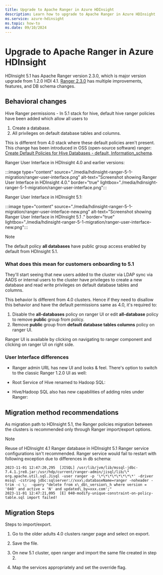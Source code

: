 ```yaml
---
title: Upgrade to Apache Ranger in Azure HDInsight 
description: Learn how to upgrade to Apache Ranger in Azure HDInsight 
ms.service: azure-hdinsight
ms.topic: how-to
ms.date: 09/10/2024
---
```


# Upgrade to Apache Ranger in Azure HDInsight 

HDInsight 5.1 has Apache Ranger version 2.3.0, which is major version upgrade from 1.2.0 HDI 4.1. [Ranger 2.3.0](https://cwiki.apache.org/confluence/display/RANGER/Apache+Ranger+2.3.0+-+Release+Notes) has multiple improvements, features, and DB schema changes.

## Behavioral changes

Hive Ranger permissions - In 5.1 stack for hive, default hive ranger policies have been added which allow all users to

1. Create a database.
1. All privileges on default database tables and columns.  

This is different from 4.0 stack where these default policies aren't present.  
This change has been introduced in OSS (open-source software) ranger: [Create Default Policies for Hive Databases - default, Information_schema](https://issues.apache.org/jira/browse/RANGER-2539).

Ranger User Interface in HDInsight 4.0 and earlier versions:

:::image type="content" source="./media/hdinsight-ranger-5-1-migration/ranger-user-interface.png" alt-text="Screenshot showing Ranger User Interface in HDInsight 4.0." border="true" lightbox="./media/hdinsight-ranger-5-1-migration/ranger-user-interface.png":::

Ranger User Interface in HDInsight 5.1:

:::image type="content" source="./media/hdinsight-ranger-5-1-migration/ranger-user-interface-new.png" alt-text="Screenshot showing Ranger User Interface in HDInsight 5.1 ." border="true" lightbox="./media/hdinsight-ranger-5-1-migration/ranger-user-interface-new.png":::

> [!NOTE]
> The default policy **all databases** have public group access enabled by default from HDInsight 5.1.

### What does this mean for customers onboarding to 5.1

They'll start seeing that new users added to the cluster via LDAP sync via AADS or internal users to the cluster have privileges to create a new database and read write privileges on default database tables and columns.  

This behavior Is different from 4.0 clusters. Hence if they need to disallow this behavior and have the default permissions same as 4.0, it's required to:

1. Disable the **all-databases** policy on ranger UI or edit **all-database** policy to remove **public** group from policy.
1. Remove **public** group from **default database tables columns** policy on ranger UI.  


Ranger UI is available by clicking on navigating to ranger component and clicking on ranger UI on right side.

### User Interface differences

* Ranger admin URL has new UI and looks & feel. There's option to switch to the classic Ranger 1.2.0 UI as well:

* Root Service of Hive renamed to Hadoop SQL:

* Hive/Hadoop SQL also has new capabilities of adding roles under Ranger:

## Migration method recommendations

As migration path to HDInsight 5.1, the Ranger policies migration between the clusters is recommended only through Ranger import/export options. 

> [!NOTE]
> Reuse of HDInsight 4.1 Ranger database in HDInsight 5.1 Ranger service configurations isn't recommended. Ranger service would fail to restart with following exception due to differences in db schema:

```
2023-11-01 12:47:20,295  [JISQL] /usr/lib/jvm/lib/mssql-jdbc-7.4.1.jre8.jar:/usr/hdp/current/ranger-admin/jisql/lib/\* org.apache.util.sql.Jisql -user ranger -p '\*\*\*\*\*\*\*\*' -driver mssql -cstring jdbc:sqlserver://xxx\;databaseName=ranger -noheader -trim -c \;  -query "delete from x\_db\_version\_h where version = '040' and active = 'N' and updated\_by=xxx.com';"
2023-11-01 12:47:21,095  [E] 040-modify-unique-constraint-on-policy-table.sql import failed!
```

## Migration Steps

Steps to import/export.

1. Go to the older adults 4.0 clusters ranger page and select on export.

1. Save the file.

1. On new 5.1 cluster, open ranger and import the same file created in step 2.

1. Map the services appropriately and set the override flag.
